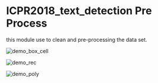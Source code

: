# ICPR2018_text_detection Pre Process

this module use to clean and pre-processing the data set. 

![demo_box_cell](/home/super/PycharmProjects/ICPR2018_text_detection/pre_process/markdown_resource/demo_box_cell.jpg)

![demo_rec](/home/super/PycharmProjects/ICPR2018_text_detection/pre_process/markdown_resource/demo_rec.jpg)

![demo_poly](/home/super/PycharmProjects/ICPR2018_text_detection/pre_process/markdown_resource/demo_poly.jpg)